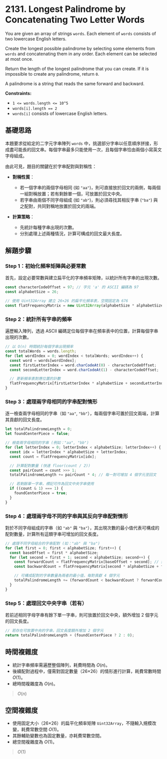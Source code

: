 # 2131. Longest Palindrome by Concatenating Two Letter Words

You are given an array of strings `words`. 
Each element of `words` consists of two lowercase English letters.

Create the longest possible palindrome by selecting some elements from `words` and concatenating them in any order. Each element can be selected at most once.

Return the length of the longest palindrome that you can create. 
If it is impossible to create any palindrome, return `0`.

A palindrome is a string that reads the same forward and backward.

**Constraints:**

- `1 <= words.length <= 10^5`
- `words[i].length == 2`
- `words[i]` consists of lowercase English letters.

## 基礎思路

本題要求從給定的二字元字串陣列 `words` 中，挑選部分字串以任意順序拼接，形成盡可能長的回文串。每個字串最多只能使用一次，且每個字串恰由兩個小寫英文字母組成。

由此可見，題目的關鍵在於字串配對與對稱性：

- **對稱性質**：

  - 若一個字串的兩個字母相同 (如 `"aa"`)，則可直接放於回文的兩側，每兩個一組對稱放置；若有剩餘單一個，可放置於回文中央。
  - 若字串由兩個不同字母組成 (如 `"ab"`)，則必須尋找其相反字串 (`"ba"`) 與之配對，共同對稱地放置於回文的兩端。

- **計算策略**：

  - 先統計每種字串出現的次數。
  - 分別處理上述兩種情況，計算可構成的回文最大長度。

## 解題步驟

### Step 1：初始化頻率矩陣與必要常數

首先，設定必要常數與建立扁平化的字串頻率矩陣，以統計所有字串的出現次數。

```typescript
const characterCodeOffset = 97; // 字元 'a' 的 ASCII 編碼為 97
const alphabetSize = 26;

// 使用 Uint32Array 建立 26×26 的扁平化頻率表，空間固定為 676
const flatFrequencyMatrix = new Uint32Array(alphabetSize * alphabetSize);
```

### Step 2：統計所有字串的頻率

遍歷輸入陣列，透過 ASCII 編碼定位每個字串在頻率表中的位置，計算每個字串出現的次數。

```typescript
// 以 O(n) 時間統計每個字串出現頻率
const totalWords = words.length;
for (let wordIndex = 0; wordIndex < totalWords; wordIndex++) {
  const word = words[wordIndex];
  const firstLetterIndex = word.charCodeAt(0) - characterCodeOffset;
  const secondLetterIndex = word.charCodeAt(1) - characterCodeOffset;

  // 更新頻率表對應位置的計數
  flatFrequencyMatrix[firstLetterIndex * alphabetSize + secondLetterIndex]++;
}
```

### Step 3：處理兩字母相同的字串配對情形

逐一檢查兩字母相同的字串（如 `"aa"`, `"bb"`），每兩個字串可置於回文兩端，計算其貢獻的回文長度。

```typescript
let totalPalindromeLength = 0;
let foundCenterPiece = false;

// 檢查兩字母相同的字串 (例如："aa", "bb")
for (let letterIndex = 0; letterIndex < alphabetSize; letterIndex++) {
  const idx = letterIndex * alphabetSize + letterIndex;
  const count = flatFrequencyMatrix[idx];

  // 計算配對數量 (快速 floor(count / 2))
  const pairCount = count >>> 1;  
  totalPalindromeLength += pairCount * 4; // 每一對可增加 4 個字元至回文

  // 若剩餘單一字串，標記可作為回文中央字串使用
  if ((count & 1) === 1) {
    foundCenterPiece = true;
  }
}
```

### Step 4：處理兩字母不同的字串與其反向字串配對情形

對於不同字母組成的字串（如 `"ab"` 與 `"ba"`），其出現次數的最小值代表可構成的配對數量，計算所有這類字串可增加的回文長度。

```typescript
// 處理不同字母組合的字串配對 (如："ab" 與 "ba")
for (let first = 0; first < alphabetSize; first++) {
  const baseOffset = first * alphabetSize;
  for (let second = first + 1; second < alphabetSize; second++) {
    const forwardCount = flatFrequencyMatrix[baseOffset + second]; // 如："ab"
    const backwardCount = flatFrequencyMatrix[second * alphabetSize + first]; // 如："ba"

    // 可構成配對的字串數量為兩者的最小值，每對貢獻 4 個字元
    totalPalindromeLength += (forwardCount < backwardCount ? forwardCount : backwardCount) * 4;
  }
}
```

### Step 5：處理回文中央字串（若有）

若前述相同字母字串有餘下單一字串，則可放置於回文中央，額外增加 2 個字元的回文長度。

```typescript
// 若存在可放置中央的字串，回文長度額外增加 2 個字元
return totalPalindromeLength + (foundCenterPiece ? 2 : 0);
```

## 時間複雜度

- 統計字串頻率需遍歷整個陣列，耗費時間為 $O(n)$。
- 後續配對過程中，僅需對固定數量（26×26）的情形進行計算，耗費常數時間 $O(1)$。
- 總時間複雜度為 $O(n)$。

> $O(n)$

## 空間複雜度

- 使用固定大小（26×26）的扁平化頻率矩陣 `Uint32Array`，不隨輸入規模改變，耗費常數空間 $O(1)$。
- 其餘輔助變數也為固定數量，亦耗費常數空間。
- 總空間複雜度為 $O(1)$。

> $O(1)$
